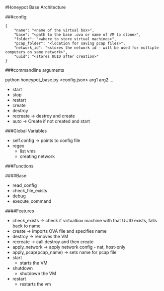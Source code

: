 #Honeypot Base Architecture

###config

    {
        "name": "<name of the virtual box>",
        "base": "<path to the base .ova or name of VM to clone>",
        "folder": "<where to store virtual machines>",
        "pcap_folder": "<location for saving pcap files>",
        "network_id": "<stores the network id - will be used for multiple computers on same network>",
        "uuid": "<stores UUID after creation>"
    }

###commandline arguments

python honeypot_base.py <config.json> arg1 arg2 ... 

- start
- stop
- restart
- create
- destroy
- recreate -> destroy and create
- auto -> Create if not created and start

###Global Variables
- self.config -> points to config file
- regex 
    - list vms
    - creating network

###Functions

####Base
- read_config
- check_file_exists
- debug
- execute_command

####Features
- check_exists -> check if virtualbox machine with that UUID exists, falls back to name
- create -> imports OVA file and specifies name
- destroy -> removes the VM
- recreate -> call destroy and then create
- apply_network -> apply network config - nat, host-only
- apply_pcap(pcap_name) -> sets name for pcap file
- start
    - starts the VM
- shutdown
    - shutdown the VM
- restart
    - restarts the vm

